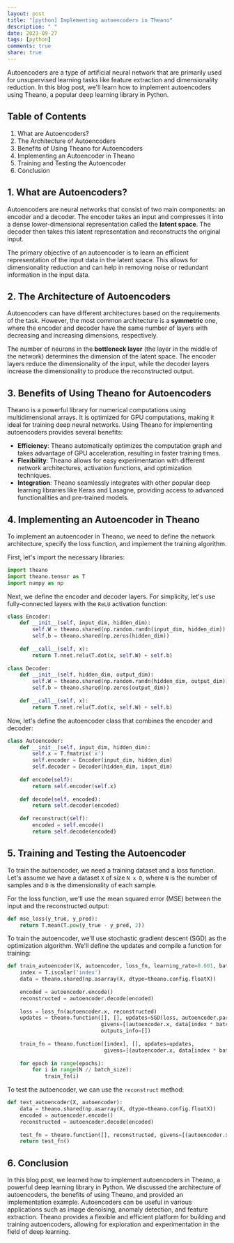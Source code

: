 ```yaml
---
layout: post
title: "[python] Implementing autoencoders in Theano"
description: " "
date: 2023-09-27
tags: [python]
comments: true
share: true
---
```


Autoencoders are a type of artificial neural network that are primarily used for unsupervised learning tasks like feature extraction and dimensionality reduction. In this blog post, we'll learn how to implement autoencoders using Theano, a popular deep learning library in Python.

## Table of Contents

1. What are Autoencoders?
2. The Architecture of Autoencoders
3. Benefits of Using Theano for Autoencoders
4. Implementing an Autoencoder in Theano
5. Training and Testing the Autoencoder
6. Conclusion

## 1. What are Autoencoders?

Autoencoders are neural networks that consist of two main components: an encoder and a decoder. The encoder takes an input and compresses it into a dense lower-dimensional representation called the **latent space**. The decoder then takes this latent representation and reconstructs the original input.

The primary objective of an autoencoder is to learn an efficient representation of the input data in the latent space. This allows for dimensionality reduction and can help in removing noise or redundant information in the input data.

## 2. The Architecture of Autoencoders

Autoencoders can have different architectures based on the requirements of the task. However, the most common architecture is a **symmetric** one, where the encoder and decoder have the same number of layers with decreasing and increasing dimensions, respectively.

The number of neurons in the **bottleneck layer** (the layer in the middle of the network) determines the dimension of the latent space. The encoder layers reduce the dimensionality of the input, while the decoder layers increase the dimensionality to produce the reconstructed output.

## 3. Benefits of Using Theano for Autoencoders

Theano is a powerful library for numerical computations using multidimensional arrays. It is optimized for GPU computations, making it ideal for training deep neural networks. Using Theano for implementing autoencoders provides several benefits:

- **Efficiency**: Theano automatically optimizes the computation graph and takes advantage of GPU acceleration, resulting in faster training times.
- **Flexibility**: Theano allows for easy experimentation with different network architectures, activation functions, and optimization techniques.
- **Integration**: Theano seamlessly integrates with other popular deep learning libraries like Keras and Lasagne, providing access to advanced functionalities and pre-trained models.

## 4. Implementing an Autoencoder in Theano

To implement an autoencoder in Theano, we need to define the network architecture, specify the loss function, and implement the training algorithm.

First, let's import the necessary libraries:

```python
import theano
import theano.tensor as T
import numpy as np
```

Next, we define the encoder and decoder layers. For simplicity, let's use fully-connected layers with the `ReLU` activation function:

```python
class Encoder:
    def __init__(self, input_dim, hidden_dim):
        self.W = theano.shared(np.random.randn(input_dim, hidden_dim))
        self.b = theano.shared(np.zeros(hidden_dim))
    
    def __call__(self, x):
        return T.nnet.relu(T.dot(x, self.W) + self.b)
        
class Decoder:
    def __init__(self, hidden_dim, output_dim):
        self.W = theano.shared(np.random.randn(hidden_dim, output_dim))
        self.b = theano.shared(np.zeros(output_dim))
    
    def __call__(self, x):
        return T.nnet.relu(T.dot(x, self.W) + self.b)
```

Now, let's define the autoencoder class that combines the encoder and decoder:

```python
class Autoencoder:
    def __init__(self, input_dim, hidden_dim):
        self.x = T.fmatrix('x')
        self.encoder = Encoder(input_dim, hidden_dim)
        self.decoder = Decoder(hidden_dim, input_dim)
    
    def encode(self):
        return self.encoder(self.x)
    
    def decode(self, encoded):
        return self.decoder(encoded)
    
    def reconstruct(self):
        encoded = self.encode()
        return self.decode(encoded)
```

## 5. Training and Testing the Autoencoder

To train the autoencoder, we need a training dataset and a loss function. Let's assume we have a dataset `X` of size `N x D`, where `N` is the number of samples and `D` is the dimensionality of each sample.

For the loss function, we'll use the mean squared error (MSE) between the input and the reconstructed output:

```python
def mse_loss(y_true, y_pred):
    return T.mean(T.pow(y_true - y_pred, 2))
```

To train the autoencoder, we'll use stochastic gradient descent (SGD) as the optimization algorithm. We'll define the updates and compile a function for training:

```python
def train_autoencoder(X, autoencoder, loss_fn, learning_rate=0.001, batch_size=32, epochs=10):
    index = T.iscalar('index')
    data = theano.shared(np.asarray(X, dtype=theano.config.floatX))
    
    encoded = autoencoder.encode()
    reconstructed = autoencoder.decode(encoded)
    
    loss = loss_fn(autoencoder.x, reconstructed)
    updates = theano.function([], [], updates=SGD(loss, autoencoder.params, learning_rate=learning_rate),
                              givens=[(autoencoder.x, data[index * batch_size:(index + 1) * batch_size])],
                              outputs_info=[])
    
    train_fn = theano.function([index], [], updates=updates,
                               givens=[(autoencoder.x, data[index * batch_size:(index + 1) * batch_size])])
    
    for epoch in range(epochs):
        for i in range(N // batch_size):
            train_fn(i)
```

To test the autoencoder, we can use the `reconstruct` method:

```python
def test_autoencoder(X, autoencoder):
    data = theano.shared(np.asarray(X, dtype=theano.config.floatX))
    encoded = autoencoder.encode()
    reconstructed = autoencoder.decode(encoded)
    
    test_fn = theano.function([], reconstructed, givens=[(autoencoder.x, data)])
    return test_fn()
```

## 6. Conclusion

In this blog post, we learned how to implement autoencoders in Theano, a powerful deep learning library in Python. We discussed the architecture of autoencoders, the benefits of using Theano, and provided an implementation example. Autoencoders can be useful in various applications such as image denoising, anomaly detection, and feature extraction. Theano provides a flexible and efficient platform for building and training autoencoders, allowing for exploration and experimentation in the field of deep learning.